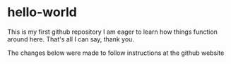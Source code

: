 # hello-world
This is my first github repository
I am eager to learn how things function around here. That's all I can say, thank you.

The changes below were made to follow instructions at the github website
